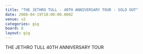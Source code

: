 ```yaml
---
title: "THE JETHRO TULL - 40TH ANNIVERSARY TOUR - SOLD OUT"
date: 2008-04-19T18:00:00.000Z
venue: v2
categories: gig
board: 8
layout: gig
---
```

THE JETHRO TULL 40TH ANNIVERSARY TOUR